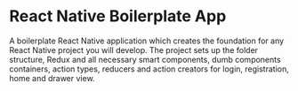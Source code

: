 # React Native Boilerplate App
A boilerplate React Native application which creates the foundation for any React Native project you will develop. The project sets up the folder structure, Redux and all necessary smart components, dumb components containers, action types, reducers and action creators for login, registration, home and drawer view.
